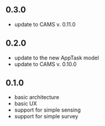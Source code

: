 ## 0.3.0
* update to CAMS v. 0.11.0

## 0.2.0
* update to the new AppTask model
* update to CAMS v. 0.10.0

## 0.1.0
* basic architecture
* basic UX 
* support for simple sensing
* support for simple survey
